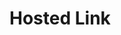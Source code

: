 <h1>Hosted Link</h1>
<a href="https://juber13.github.io/payment_intregation/frontEnd/index.html"></a>
